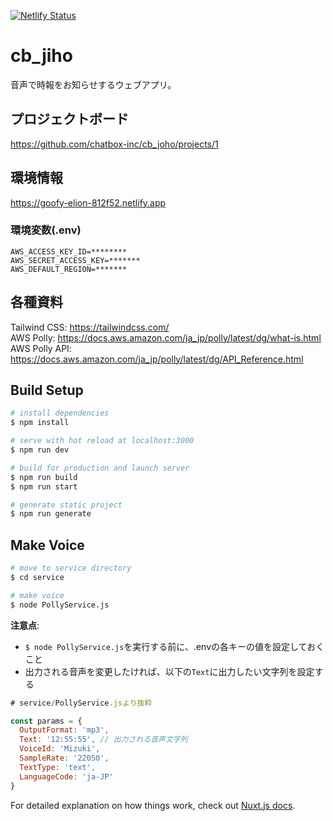 [![Netlify Status](https://api.netlify.com/api/v1/badges/6aad93b1-7894-4ead-b96c-0b83eed8ca7c/deploy-status)](https://app.netlify.com/sites/goofy-elion-812f52/deploys)
# cb_jiho

音声で時報をお知らせするウェブアプリ。

## プロジェクトボード
https://github.com/chatbox-inc/cb_joho/projects/1

## 環境情報
https://goofy-elion-812f52.netlify.app
### 環境変数(.env)
```.env
AWS_ACCESS_KEY_ID=********
AWS_SECRET_ACCESS_KEY=*******
AWS_DEFAULT_REGION=*******
```
 
## 各種資料
Tailwind CSS: https://tailwindcss.com/  
AWS Polly: https://docs.aws.amazon.com/ja_jp/polly/latest/dg/what-is.html  
AWS Polly API: https://docs.aws.amazon.com/ja_jp/polly/latest/dg/API_Reference.html  

## Build Setup

```bash
# install dependencies
$ npm install

# serve with hot reload at localhost:3000
$ npm run dev

# build for production and launch server
$ npm run build
$ npm run start

# generate static project
$ npm run generate
```

## Make Voice
```bash
# move to service directory
$ cd service

# make voice
$ node PollyService.js
```
**注意点**:
- `$ node PollyService.js`を実行する前に、.envの各キーの値を設定しておくこと
- 出力される音声を変更したければ、以下の`Text`に出力したい文字列を設定する
```Javascript:PollyService.js
# service/PollyService.jsより抜粋

const params = {
  OutputFormat: 'mp3',
  Text: '12:55:55', // 出力される音声文字列
  VoiceId: 'Mizuki',
  SampleRate: '22050',
  TextType: 'text',
  LanguageCode: 'ja-JP'
}
  ```
 

For detailed explanation on how things work, check out [Nuxt.js docs](https://nuxtjs.org).
